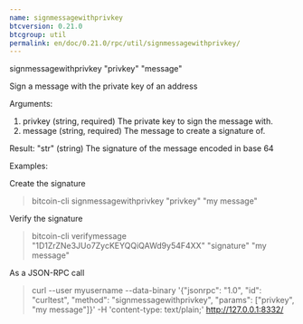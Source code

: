```yaml
---
name: signmessagewithprivkey
btcversion: 0.21.0
btcgroup: util
permalink: en/doc/0.21.0/rpc/util/signmessagewithprivkey/
---
```


signmessagewithprivkey "privkey" "message"

Sign a message with the private key of an address

Arguments:
1. privkey    (string, required) The private key to sign the message with.
2. message    (string, required) The message to create a signature of.

Result:
"str"    (string) The signature of the message encoded in base 64

Examples:

Create the signature
> bitcoin-cli signmessagewithprivkey "privkey" "my message"

Verify the signature
> bitcoin-cli verifymessage "1D1ZrZNe3JUo7ZycKEYQQiQAWd9y54F4XX" "signature" "my message"

As a JSON-RPC call
> curl --user myusername --data-binary '{"jsonrpc": "1.0", "id": "curltest", "method": "signmessagewithprivkey", "params": ["privkey", "my message"]}' -H 'content-type: text/plain;' http://127.0.0.1:8332/


